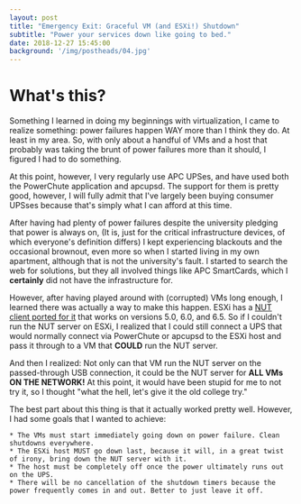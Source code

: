 ```yaml
---
layout: post
title: "Emergency Exit: Graceful VM (and ESXi!) Shutdown"
subtitle: "Power your services down like going to bed."
date: 2018-12-27 15:45:00
background: '/img/postheads/04.jpg'
---
```


# What's this?

Something I learned in doing my beginnings with virtualization, I came to realize something: power failures happen WAY more than I think they do. At least in my area. So, with only about a handful of VMs and a host that probably was taking the brunt of power failures more than it should, I figured I had to do something.

At this point, however, I very regularly use APC UPSes, and have used both the PowerChute application and apcupsd. The support for them is pretty good, however, I will fully admit that I've largely been buying consumer UPSses because that's simply what I can afford at this time.

After having had plenty of power failures despite the university pledging that power is always on, (It is, just for the critical infrastructure devices, of which everyone's definition differs) I kept experiencing blackouts and the occasional brownout, even more so when I started living in my own apartment, although that is not the university's fault. I started to search the web for solutions, but they all involved things like APC SmartCards, which I **certainly** did not have the infrastructure for.

However, after having played around with (corrupted) VMs long enough, I learned there was actually a way to make this happen. ESXi has a [NUT client ported for it](https://gist.github.com/InQuize/42fdf629fc77ef5c2d57) that works on versions 5.0, 6.0, and 6.5. So if I couldn't run the NUT server on ESXi, I realized that I could still connect a UPS that would normally connect via PowerChute or apcupsd to the ESXi host and pass it through to a VM that **COULD** run the NUT server.

And then I realized: Not only can that VM run the NUT server on the passed-through USB connection, it could be the NUT server for **ALL VMs ON THE NETWORK!** At this point, it would have been stupid for me to not try it, so I thought "what the hell, let's give it the old college try."

The best part about this thing is that it actually worked pretty well. However, I had some goals that I wanted to achieve:

	* The VMs must start immediately going down on power failure. Clean shutdowns everywhere.
	* The ESXi host MUST go down last, because it will, in a great twist of irony, bring down the NUT server with it.
	* The host must be completely off once the power ultimately runs out on the UPS.
	* There will be no cancellation of the shutdown timers because the power frequently comes in and out. Better to just leave it off.